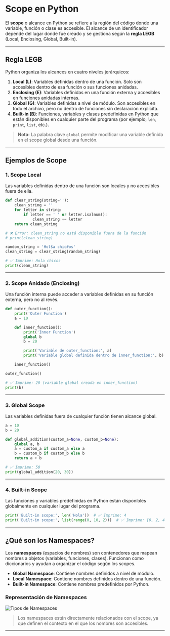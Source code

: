 # Scope en Python

El **scope** o alcance en Python se refiere a la región del código donde una variable, función o clase es accesible. El alcance de un identificador depende del lugar donde fue creado y se gestiona según la **regla LEGB** (Local, Enclosing, Global, Built-in).

---

## Regla LEGB

Python organiza los alcances en cuatro niveles jerárquicos:

1. **Local (L)**: Variables definidas dentro de una función. Solo son accesibles dentro de esa función o sus funciones anidadas.
2. **Enclosing (E)**: Variables definidas en una función externa y accesibles en funciones anidadas internas.
3. **Global (G)**: Variables definidas a nivel de módulo. Son accesibles en todo el archivo, pero no dentro de funciones sin declaración explícita.
4. **Built-in (B)**: Funciones, variables y clases predefinidas en Python que están disponibles en cualquier parte del programa (por ejemplo, `len`, `print`, `list`, etc.).

> **Nota:** La palabra clave `global` permite modificar una variable definida en el scope global desde una función.

---

## Ejemplos de Scope

### 1. Scope Local

Las variables definidas dentro de una función son locales y no accesibles fuera de ella.

```python
def clear_string(string=''):
    clean_string = ''
    for letter in string:
        if letter == ' ' or letter.isalnum():
            clean_string += letter
    return clean_string

# ❌ Error: clean_string no está disponible fuera de la función
# print(clean_string)

random_string = 'Hol$a chic#os'
clean_string = clear_string(random_string)

# ✅ Imprime: Hola chicos
print(clean_string)
```

---

### 2. Scope Anidado (Enclosing)

Una función interna puede acceder a variables definidas en su función externa, pero no al revés.

```python
def outer_function():
    print('Outer Function')
    a = 10

    def inner_function():
        print('Inner Function')
        global b
        b = 20

        print('Variable de outer_function:', a)
        print('Variable global definida dentro de inner_function:', b)

    inner_function()

outer_function()

# ✅ Imprime: 20 (variable global creada en inner_function)
print(b)
```

---

### 3. Global Scope

Las variables definidas fuera de cualquier función tienen alcance global.

```python
a = 10
b = 20

def global_addition(custom_a=None, custom_b=None):
    global a, b
    a = custom_a if custom_a else a
    b = custom_b if custom_b else b
    return a + b

# ✅ Imprime: 50
print(global_addition(20, 30))
```

---

### 4. Built-in Scope

Las funciones y variables predefinidas en Python están disponibles globalmente en cualquier lugar del programa.

```python
print('Built-in scope:', len('Hola'))  # ✅ Imprime: 4
print('Built-in scope:', list(range(0, 10, 2)))  # ✅ Imprime: [0, 2, 4, 6, 8]
```

---

## ¿Qué son los Namespaces?

Los **namespaces** (espacios de nombres) son contenedores que mapean nombres a objetos (variables, funciones, clases). Funcionan como diccionarios y ayudan a organizar el código según los scopes.

- **Global Namespace**: Contiene nombres definidos a nivel de módulo.
- **Local Namespace**: Contiene nombres definidos dentro de una función.
- **Built-in Namespace**: Contiene nombres predefinidos por Python.

### Representación de Namespaces

![Tipos de Namespaces](https://github.com/itsronalds/python-course/assets/77751686/ded7d2e4-7153-4a79-af08-163ab08decf5)

> Los namespaces están directamente relacionados con el scope, ya que definen el contexto en el que los nombres son accesibles.

---
